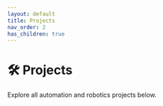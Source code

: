 ```yaml
---
layout: default
title: Projects
nav_order: 2
has_children: true
---
```


# 🛠️ Projects

Explore all automation and robotics projects below.
